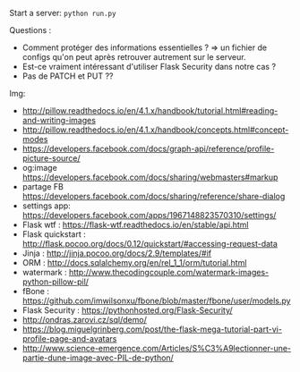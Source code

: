 Start a server: `python run.py`

Questions :
- Comment protéger des informations essentielles ? => un fichier de configs qu'on peut après retrouver autrement sur le serveur.
- Est-ce vraiment intéressant d'utiliser Flask Security dans notre cas ?
- Pas de PATCH et PUT ??

Img:
- http://pillow.readthedocs.io/en/4.1.x/handbook/tutorial.html#reading-and-writing-images
- http://pillow.readthedocs.io/en/4.1.x/handbook/concepts.html#concept-modes
- https://developers.facebook.com/docs/graph-api/reference/profile-picture-source/
- og:image https://developers.facebook.com/docs/sharing/webmasters#markup
- partage FB https://developers.facebook.com/docs/sharing/reference/share-dialog
- settings app: https://developers.facebook.com/apps/1967148823570310/settings/
- Flask wtf : https://flask-wtf.readthedocs.io/en/stable/api.html
- Flask quickstart : http://flask.pocoo.org/docs/0.12/quickstart/#accessing-request-data
- Jinja : http://jinja.pocoo.org/docs/2.9/templates/#if
- ORM : http://docs.sqlalchemy.org/en/rel_1_1/orm/tutorial.html
- watermark : http://www.thecodingcouple.com/watermark-images-python-pillow-pil/
- fBone : https://github.com/imwilsonxu/fbone/blob/master/fbone/user/models.py
- Flask Security : https://pythonhosted.org/Flask-Security/
- http://ondras.zarovi.cz/sql/demo/
- https://blog.miguelgrinberg.com/post/the-flask-mega-tutorial-part-vi-profile-page-and-avatars
- http://www.science-emergence.com/Articles/S%C3%A9lectionner-une-partie-dune-image-avec-PIL-de-python/
